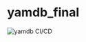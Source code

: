 # yamdb_final
![yamdb CI/CD](https://github.com/eduard-kavalchuk/yamdb_final/actions/workflows/yamdb_workflow.yml/badge.svg)
